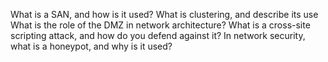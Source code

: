  What is a SAN, and how is it used?
 What is clustering, and describe its use
 What is the role of the DMZ in network architecture?
 What is a cross-site scripting attack, and how do you defend against it?
 In network security, what is a honeypot, and why is it used?


